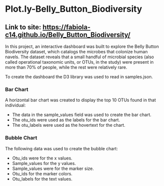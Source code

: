 # Plot.ly-Belly_Button_Biodiversity

## Link to site: https://fabiola-c14.github.io/Belly_Button_Biodiversity/

In this project, an interactive dashboard was built to explore the Belly Button Biodiversity dataset, which catalogs the microbes that colonize human navels.
The dataset reveals that a small handful of microbial species (also called operational taxonomic units, or OTUs, in the study) were present in more than 70% of people, while the rest were relatively rare.

To create the dashboard the D3 library was used to read in samples.json.

### Bar Chart
A horizontal bar chart was created to display the top 10 OTUs found in that individual:
* The data in the sample_values field was used to create the bar chart.
* The otu_ids were used as the labels for the bar chart.
* The otu_labels were used as the hovertext for the chart.

### Bubble Chart
The following data was used to create the bubble chart:
* Otu_ids were for the x values.
* Sample_values for the y values.
* Sample_values were for the marker size.
* Otu_ids for the marker colors.
* Otu_labels for the text values.
